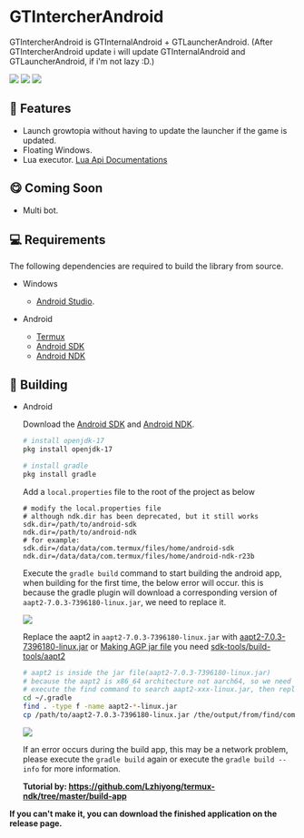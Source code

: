 # GTIntercherAndroid
GTIntercherAndroid is GTInternalAndroid + GTLauncherAndroid. (After GTIntercherAndroid update i will update GTInternalAndroid and GTLauncherAndroid, if i'm not lazy :D.)

![](https://cdn.discordapp.com/attachments/488978346072604682/934413462870839296/unknown.png)
![](https://cdn.discordapp.com/attachments/488978346072604682/934413382025625640/unknown.png)
![](https://cdn.discordapp.com/attachments/796637528328503317/934495591667478588/unknown.png)

## 📜 Features
- Launch growtopia without having to update the launcher if the game is updated.
- Floating Windows.
- Lua executor. [Lua Api Documentations](https://github.com/ZTzTopia/GTIntercherAndroid/blob/master/LUAAPIDOCS.md)

## 😋 Coming Soon
- Multi bot.

## 💻 Requirements
The following dependencies are required to build the library from source.
- Windows
  - [Android Studio](https://developer.android.com/studio).

- Android
  - [Termux](https://github.com/termux/termux-app/releases)
  - [Android SDK](https://github.com/Lzhiyong/termux-ndk/releases/tag/android-sdk)
  - [Android NDK](https://github.com/Lzhiyong/termux-ndk/releases/tag/android-ndk)

## 🔨 Building
- Android

  Download the [Android SDK](https://github.com/Lzhiyong/termux-ndk/releases/tag/android-sdk) and [Android NDK](https://github.com/Lzhiyong/termux-ndk/releases/tag/android-ndk).

  ```bash
  # install openjdk-17
  pkg install openjdk-17

  # install gradle
  pkg install gradle
  ```

  Add a `local.properties` file to the root of the project as below
  ```local.properties
  # modify the local.properties file
  # although ndk.dir has been deprecated, but it still works
  sdk.dir=/path/to/android-sdk
  ndk.dir=/path/to/android-ndk
  # for example:
  sdk.dir=/data/data/com.termux/files/home/android-sdk
  ndk.dir=/data/data/com.termux/files/home/android-ndk-r23b
  ```

  Execute the `gradle build` command to start building the android app, when building for the first time, the below error will occur.
  this is because the gradle plugin will download a corresponding version of `aapt2-7.0.3-7396180-linux.jar`, we need to replace it.

  ![](https://github.com/Lzhiyong/termux-ndk/blob/master/build-app/screenshot/build_aapt2_error1.jpg)

  Replace the aapt2 in `aapt2-7.0.3-7396180-linux.jar` with [aapt2-7.0.3-7396180-linux.jar](https://www.mediafire.com/file/7lclq4xaij3jiwg/aapt2-7.0.3-7396180-linux.jar/file) or [Making AGP jar file](https://github.com/Lzhiyong/termux-ndk/tree/master/build-app#making-agp-jar-file) you need [sdk-tools/build-tools/aapt2](https://github.com/Lzhiyong/sdk-tools/releases)

  ```bash
  # aapt2 is inside the jar file(aapt2-7.0.3-7396180-linux.jar)
  # because the aapt2 is x86_64 architecture not aarch64, so we need to replace it
  # execute the find command to search aapt2-xxx-linux.jar, then replace it
  cd ~/.gradle
  find . -type f -name aapt2-*-linux.jar
  cp /path/to/aapt2-7.0.3-7396180-linux.jar /the/output/from/find/command
  ```

  ![](https://github.com/Lzhiyong/termux-ndk/blob/master/build-app/screenshot/build_aapt2_error2.jpg)

  If an error occurs during the build app, this may be a network problem, please execute the `gradle build` again or execute the `gradle build --info` for more information.

  **Tutorial by: https://github.com/Lzhiyong/termux-ndk/tree/master/build-app**


**If you can't make it, you can download the finished application on the release page.**
